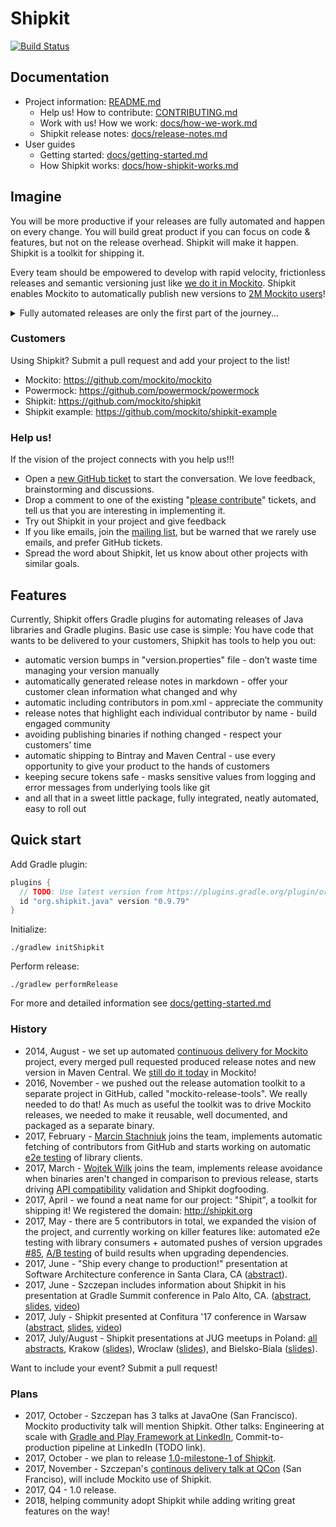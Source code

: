 # Shipkit

[![Build Status](https://travis-ci.org/mockito/shipkit.svg?branch=master)](https://travis-ci.org/mockito/shipkit)

## Documentation

- Project information: [README.md](README.md)
    - Help us! How to contribute: [CONTRIBUTING.md](CONTRIBUTING.md)
    - Work with us! How we work: [docs/how-we-work.md](docs/how-we-work.md)
    - Shipkit release notes: [docs/release-notes.md](docs/release-notes.md)
- User guides
    - Getting started: [docs/getting-started.md](docs/getting-started.md)
    - How Shipkit works: [docs/how-shipkit-works.md](docs/how-shipkit-works.md)

## Imagine

You will be more productive if your releases are fully automated and happen on every change.
You will build great product if you can focus on code & features, but not on the release overhead.
Shipkit will make it happen.
Shipkit is a toolkit for shipping it.

Every team should be empowered to develop with rapid velocity, frictionless releases and semantic versioning just like [we do it in Mockito](https://github.com/mockito/mockito/wiki/Continuous-Delivery-Overview).
Shipkit enables Mockito to automatically publish new versions to
[2M Mockito users](https://github.com/mockito/mockito/wiki/Mockito-Popularity-and-User-Base)!

<details>
  <summary>Fully automated releases are only the first part of the journey...</summary>

  Imagine the world where you call pull in a new version of some Open Source library and not worry if it breaks compatibility.
  Imagine that you can submit a pull request to some project, have it reviewed timely, and have the new version with your fix available to you in minutes after your PR is merged.
  Imagine that for any dependency you consider upgrading, you can view its neatly and consistently maintained release notes.
  Imagine that you can set up practical Continuous Delivery automation in your project in minutes, by using a well behaving and documented Gradle plugin.
  Imagine that you can focus on code and features while the release management, versioning, publishing, release notes generation is taken care for you automagically.

  This is the goal of "Shipkit" project.
</details>

### Customers

Using Shipkit? Submit a pull request and add your project to the list!

- Mockito: https://github.com/mockito/mockito
- Powermock: https://github.com/powermock/powermock
- Shipkit: https://github.com/mockito/shipkit
- Shipkit example: https://github.com/mockito/shipkit-example

### Help us!

If the vision of the project connects with you help us!!!

- Open a [new GitHub ticket](https://github.com/mockito/shipkit/issues/new) to start the conversation. We love feedback, brainstorming and discussions.
- Drop a comment to one of the existing "[please contribute](https://github.com/mockito/shipkit/issues?q=is%3Aissue+is%3Aopen+label%3A%22please+contribute%21%22)" tickets, and tell us that you are interesting in implementing it.
- Try out Shipkit in your project and give feedback
- If you like emails, join the [mailing list](https://groups.google.com/forum/#!forum/shipkit), but be warned that we rarely use emails, and prefer GitHub tickets.
- Spread the word about Shipkit, let us know about other projects with similar goals.

## Features

Currently, Shipkit offers Gradle plugins for automating releases of Java libraries and Gradle plugins.
Basic use case is simple:
You have code that wants to be delivered to your customers, Shipkit has tools to help you out:

- automatic version bumps in "version.properties" file - don’t waste time managing your version manually
- automatically generated release notes in markdown - offer your customer clean information what changed and why
- automatic including contributors in pom.xml - appreciate the community
- release notes that highlight each individual contributor by name - build engaged community
- avoiding publishing binaries if nothing changed - respect your customers’ time
- automatic shipping to Bintray and Maven Central - use every opportunity to give your product to the hands of customers
- keeping secure tokens safe - masks sensitive values from logging and error messages from underlying tools like git
- and all that in a sweet little package, fully integrated, neatly automated, easy to roll out

## Quick start

Add Gradle plugin:
```groovy
plugins {
  // TODO: Use latest version from https://plugins.gradle.org/plugin/org.shipkit.java
  id "org.shipkit.java" version "0.9.79"
}
```

Initialize:
```
./gradlew initShipkit
```

Perform release:
```
./gradlew performRelease
```

For more and detailed information see [docs/getting-started.md](docs/getting-started.md)

### History

- 2014, August - we set up automated [continuous delivery for Mockito](http://blog.mockito.org/2014/08/ready-for-continuous-deployment.html) project, every merged pull requested produced release notes and new version in Maven Central.
We [still do it today](https://github.com/mockito/mockito/wiki/Continuous-Delivery-Overview) in Mockito!
- 2016, November - we pushed out the release automation toolkit to a separate project in GitHub, called "mockito-release-tools".
We really needed to do that!
As much as useful the toolkit was to drive Mockito releases, we needed to make it reusable, well documented, and packaged as a separate binary.
- 2017, February - [Marcin Stachniuk](https://github.com/mstachniuk) joins the team, implements automatic fetching of contributors from GitHub and starts working on automatic [e2e testing](https://github.com/mockito/shipkit/issues/85) of library clients.
- 2017, March - [Wojtek Wilk](https://github.com/wwilk) joins the team, implements release avoidance when binaries aren't changed in comparison to previous release, starts driving [API compatibility](https://github.com/mockito/shipkit/issues/105) validation and Shipkit dogfooding.
- 2017, April - we found a neat name for our project: "Shipit", a toolkit for shipping it! We registered the domain: http://shipkit.org
- 2017, May - there are 5 contributors in total, we expanded the vision of the project, and currently working on killer features like: automated e2e testing with library consumers + automated pushes of version upgrades [#85](https://github.com/mockito/shipkit/issues/85), [A/B testing](https://github.com/mockito/shipkit/issues/113) of build results when upgrading dependencies.
- 2017, June - "Ship every change to production!" presentation at Software Architecture conference in Santa Clara, CA ([abstract](https://docs.google.com/document/d/1K96_v5SZEwnmUp2ZLej8en_sd8EaXa4y1lw48rtN8Bs)).
- 2017, June - Szczepan includes information about Shipkit in his presentation at Gradle Summit conference in Palo Alto, CA. ([abstract](https://summit.gradle.com/conference/palo_alto/2017/06/session?id=39273), [slides](http://prezi.com/ok5z9lflwejm/?utm_campaign=share&utm_medium=copy), [video](https://www.youtube.com/watch?v=7N2sg2X_HrA&feature=youtu.be&t=43m12s))
- 2017, July - Shipkit presented at Confitura '17 conference in Warsaw ([abstract](https://2017.confitura.pl/presentations#531c0ef5-5bb9-4c6c-9822-d5757918e8b4), [slides](https://docs.google.com/presentation/d/1ocBAg4Jq07TP7rpROMJGR5I-qeNza9E1pwZ6elko4w8/edit?usp=sharing), [video](https://youtu.be/EQNZWCkwnAI?t=5h52m8s))
- 2017, July/August - Shipkit presentations at JUG meetups in Poland: [all abstracts](https://docs.google.com/document/d/15V4EReNQcDNUqPKhVa6N8Vyi87sKAG65RWyRCoBHLcU/edit#), Krakow ([slides](https://docs.google.com/presentation/d/1MLxVd_4YtPS00hOK8zBVSaoHs-EsdMvTJse8lE45W2o/edit?usp=sharing)), Wroclaw ([slides](https://docs.google.com/presentation/d/1OH2L5Okplqa_sfteSycBVCFdLPgpUmSTR9IYNVCm4Zo/edit?usp=sharing)), and Bielsko-Biala ([slides](https://docs.google.com/presentation/d/1LuDC78iQ-404INYF62bWNUMllqyZEFKfQBu_nRliFxo/edit?usp=sharing)).

Want to include your event? Submit a pull request!

### Plans

- 2017, October - Szczepan has 3 talks at JavaOne (San Francisco).
Mockito productivity talk will mention Shipkit.
Other talks: Engineering at scale with [Gradle and Play Framework at LinkedIn](https://www.linkedin.com/pulse/javaone-talk-play-framework-gradle-productivity-linkedin-faber/), Commit-to-production pipeline at LinkedIn (TODO link).
- 2017, October - we plan to release [1.0-milestone-1 of Shipkit](https://github.com/mockito/shipkit/issues/116).
- 2017, November - Szczepan's [continous delivery talk at QCon](https://qconsf.com/sf2017/presentation/lessons-linkedin-and-mockito) (San Franciso), will include Mockito use of Shipkit.
- 2017, Q4 - 1.0 release.
- 2018, helping community adopt Shipkit while adding writing great features on the way!
